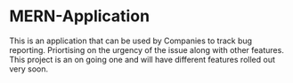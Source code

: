 # MERN-Application
This is an application that can be used by Companies to track bug reporting. Priortising on the urgency of the issue along with other features. This project is an on going one and will have different features rolled out very soon.
